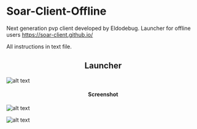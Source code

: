 # Soar-Client-Offline
Next generation pvp client developed by Eldodebug. Launcher for offline users 
https://soar-client.github.io/

All instructions in text file.

<h2 align="center">Launcher</h2>

![alt text](https://i.imgur.com/XssbvOK.png)

<h4 align="center">Screenshot</h4>

![alt text](https://i.imgur.com/TDDJAz9.png)

![alt text](https://i.imgur.com/HwPrrOV.png)
